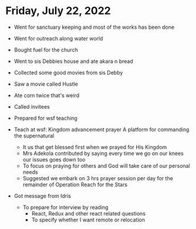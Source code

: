 # Friday, July 22, 2022

- Went for sanctuary keeping and most of the works has been done
- Went for outreach along water world
- Bought fuel for the church
- Went to sis Debbies house and ate akara n bread
- Collected some good movies from sis Debby
- Saw a movie called Hustle
- Ate corn twice that's weird
- Called invitees
- Prepared for wsf teaching
- Teach at wsf: Kingdom advancement prayer A platform for commanding the supernatural
	- It us that get blessed first when we prayed for His Kingdom
	- Mrs Adekola contributed by saying every time we go on our knees our issues goes down too
	- To focus on praying for others and God will take care of our personal needs
	- Suggested we embark on 3 hrs prayer session per day for the remainder of Operation Reach for the Stars 

- Got message from Idris
	- To prepare for interview by reading
		- React, Redux and other react related questions
		- To specify whether I want remote or relocation